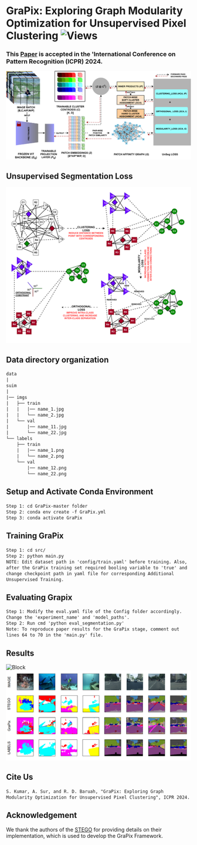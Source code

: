 # GraPix: Exploring Graph Modularity Optimization for Unsupervised Pixel Clustering ![Views](https://komarev.com/ghpvc/?username=SonalKumar95)
### This [Paper](https://ieeexplore.ieee.org/document/10447607) is accepted in the 'International Conference on Pattern Recognition (ICPR) 2024.
![Block](GRAPIX.png)

## Unsupervised Segmentation Loss
![Block](GRAPIX_Loss.png)

## Data directory organization
```
data
|
suim
|
|── imgs
|   ├── train
|   |   |── name_1.jpg
|   |   └── name_2.jpg
|   └── val
|       |── name_11.jpg
|       └── name_22.jpg
└── labels
    ├── train
    |   |── name_1.png
    |   └── name_2.png
    └── val
        |── name_12.png
        └── name_22.png
```
## Setup and Activate Conda Environment
```
Step 1: cd GraPix-master folder
Step 2: conda env create -f GraPix.yml
Step 3: conda activate GraPix
```
## Training GraPix
```
Step 1: cd src/
Step 2: python main.py
NOTE: Edit dataset path in 'config/train.yaml' before training. Also, after the GraPix training set required booling variable to 'true' and change checkpoint path in yaml file for corresponding Additional Unsupervised Training.
```
## Evaluating Grapix
```
Step 1: Modify the eval.yaml file of the Config folder accordingly. Change the 'experiment_name' and 'model_paths'.
Step 2: Run cmd 'python eval_segmentation.py'
Note: To reproduce paper results for the GraPix stage, comment out lines 64 to 70 in the 'main.py' file. 
```
## Results
![Block](QualitativeResult.png)
![Block](QuantativeResult.png)

## Cite Us
```
S. Kumar, A. Sur, and R. D. Baruah, "GraPix: Exploring Graph Modularity Optimization for Unsupervised Pixel Clustering", ICPR 2024.
```
## Acknowledgement
We thank the authors of the [STEGO](https://github.com/mhamilton723/STEGO) for providing details on their implementation, which is used to develop the GraPix Framework.
